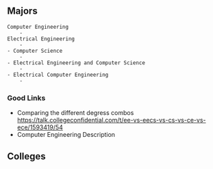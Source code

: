 ```toc
```

## Majors
	Computer Engineering
		- 
	Electrical Engineering
		- 
	- Computer Science
		- 
	- Electrical Engineering and Computer Science
		- 
	- Electrical Computer Engineering
		- 
### Good Links
- Comparing the different degress combos https://talk.collegeconfidential.com/t/ee-vs-eecs-vs-cs-vs-ce-vs-ece/1593419/54
- Computer Engineering Description 
## Colleges